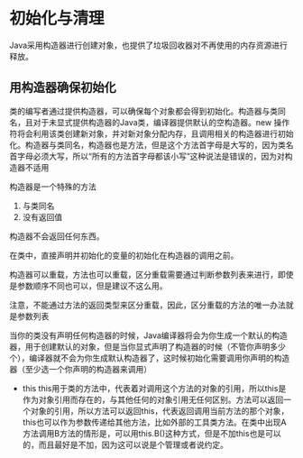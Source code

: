 # 初始化与清理
Java采用构造器进行创建对象，也提供了垃圾回收器对不再使用的内存资源进行释放。

## 用构造器确保初始化 
类的编写者通过提供构造器，可以确保每个对象都会得到初始化。构造器与类同名，且对于未显式提供构造器的Java类，编译器提供默认的空构造器。new 操作符将会利用该类创建新对象，并对新对象分配内存，且调用相关的构造器进行初始化。构造器与类同名，构造器也是方法，但是这个方法首字母是大写的，因为类名首字母必须大写，所以“所有的方法首字母都该小写”这种说法是错误的，因为对构造器不适用

构造器是一个特殊的方法

1. 与类同名
2. 没有返回值

构造器不会返回任何东西。

在类中，直接声明并初始化的变量的初始化在构造器的调用之前。

构造器可以重载，方法也可以重载，区分重载需要通过判断参数列表来进行，即使是参数顺序不同也可以，但是建议不这么用。

注意，不能通过方法的返回类型来区分重载，因此，区分重载的方法的唯一办法就是参数列表

当你的类没有声明任何构造器的时候，Java编译器将会为你生成一个默认的构造器，用于创建默认的对象，但是当你显式声明了构造器的时候（不管你声明多少个），编译器就不会为你生成默认构造器了，这时候初始化需要调用你声明的构造器（至少选一个你声明的构造器来调用）

* this
this用于类的方法中，代表着对调用这个方法的对象的引用，所以this是作为对象引用而存在的，与其他任何的对象引用无任何区别。方法可以返回一个对象的引用，所以方法可以返回this，代表返回调用当前方法的那个对象，this也可以作为参数传递给其他方法，比如外部的工具类方法。在类中出现A方法调用B方法的情形是，可以用this.B()这种方式，但是不加this也是可以的，而且最好是不加，因为这可以说是个管理或者说约定。

